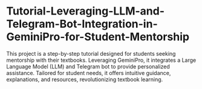 # Tutorial-Leveraging-LLM-and-Telegram-Bot-Integration-in-GeminiPro-for-Student-Mentorship
This project is a step-by-step tutorial designed for students seeking mentorship with their textbooks. Leveraging GeminiPro, it integrates a Large Language Model (LLM) and Telegram bot to provide personalized assistance. Tailored for student needs, it offers intuitive guidance, explanations, and resources, revolutionizing textbook learning.
